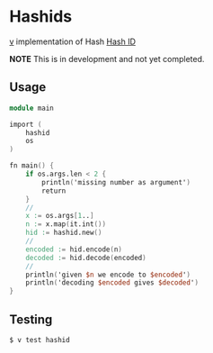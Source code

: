 # Hashids

[v](https://vlang.io/) implementation of Hash [Hash ID](http://hashids.org)

**NOTE** This is in development and not yet completed.

## Usage

```v
module main

import (
	hashid
	os
)

fn main() {
	if os.args.len < 2 {
		println('missing number as argument')
		return
	}
	//
	x := os.args[1..]
	n := x.map(it.int())
	hid := hashid.new()
	//
	encoded := hid.encode(n)
	decoded := hid.decode(encoded)
	//
	println('given $n we encode to $encoded')
	println('decoding $encoded gives $decoded')
}
```

## Testing

```sh
$ v test hashid
```
